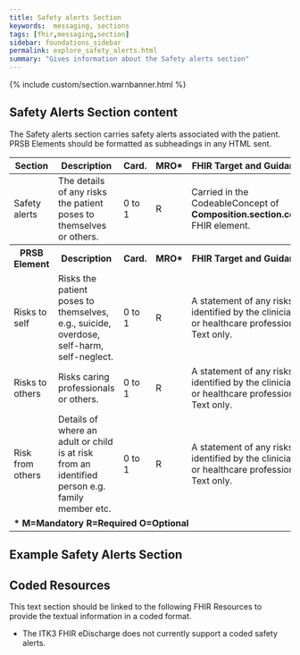 ```yaml
---
title: Safety alerts Section
keywords:  messaging, sections
tags: [fhir,messaging,section]
sidebar: foundations_sidebar
permalink: explore_safety_alerts.html
summary: "Gives information about the Safety alerts section"
---
```


{% include custom/section.warnbanner.html %}

## Safety Alerts Section content ##
The Safety alerts section carries safety alerts associated with the patient. PRSB Elements should be formatted as subheadings in any HTML sent.

<table style="width:100%;max-width: 100%;">
	<thead>
		<tr>
			<th width="15%">Section</th>
			<th width="35%">Description</th>
			<th width="5%">Card.</th>
			<th width="5%">MRO*</th>
			<th width="40%">FHIR Target and Guidance</th>
		</tr>
	</thead>
	<tbody>
		<tr>
			<td>Safety alerts</td>
			<td>The details of any risks the patient poses to themselves or others.</td>
			<td>0 to 1</td>
			<td>R</td>
			<td>Carried in the CodeableConcept of <b>Composition.section.code</b> FHIR element.</td>
		</tr>
		<tr>
			<th>PRSB Element</th>
			<th>Description</th>
			<th>Card.</th>
			<th>MRO*</th>
			<th>FHIR Target and Guidance</th>		
		</tr>
		<tr>
			<td>Risks to self</td>
			<td>Risks the patient poses to themselves, e.g., suicide, overdose, self-harm, self-neglect.</td>
			<td>0 to 1</td>
			<td>R</td>
			<td>A statement of any risks identified by the clinician or healthcare professional. Text only.</td>
		</tr>
		<tr>
			<td>Risks to others</td>
			<td>Risks caring professionals or others.</td>
			<td>0 to 1</td>
			<td>R</td>
			<td>A statement of any risks identified by the clinician or healthcare professional. Text only.</td>
		</tr>
		<tr>
			<td>Risk from others </td>
			<td>Details of where an adult or child is at risk from an identified person e.g. family member etc.</td>
			<td>0 to 1</td>
			<td>R</td>
			<td>A statement of any risks identified by the clinician or healthcare professional. Text only.</td>
		</tr>
		<tr>
		<td colspan="5"><b>* M=Mandatory R=Required O=Optional</b></td>
		</tr>
	</tbody>
</table>

##  Example Safety Alerts Section ##

<script src="https://gist.github.com/IOPS-DEV/598b9ff335715b03d0264a03f2442d34.js"></script>

## Coded Resources ##

This text section should be linked to the following FHIR Resources to provide the textual information in a coded format.

- The ITK3 FHIR eDischarge does not currently support a coded safety alerts.


